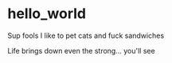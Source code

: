 # hello_world

Sup fools I like to pet cats and fuck sandwiches

Life brings down even the strong... you'll see
